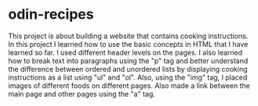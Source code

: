 # odin-recipes

This project is about building a website that contains cooking instructions.
In this project I learned how to use the basic concepts in HTML that I have learned so far. I used different header levels on the pages. I also learned how to break text into paragraphs using the "p" tag and better understand the difference between ordered and unordered lists by displaying cooking instructions as a list using "ul" and "ol". Also, using the "img" tag, I placed images of different foods on different pages. Also made a link between the main page and other pages using the "a" tag.
